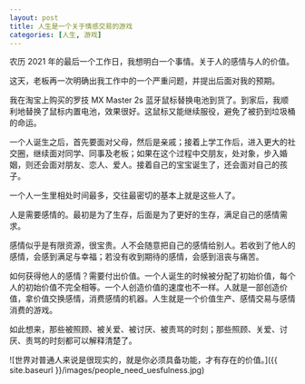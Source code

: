```yaml
---
layout: post
title: 人生是一个关于情感交易的游戏
categories: [人生, 游戏]
---
```


农历 2021 年的最后一个工作日，我想明白一个事情。关于人的感情与人的价值。

这天，老板再一次明确出我工作中的一个严重问题，并提出后面对我的预期。

我在淘宝上购买的罗技 MX Master 2s 蓝牙鼠标替换电池到货了。到家后，我顺利地替换了鼠标内置电池，效果很好。这鼠标又能继续服役，避免了被扔到垃圾桶的命运。

一个人诞生之后，首先要面对父母，然后是亲戚；接着上学工作后，进入更大的社交圈，继续面对同学、同事及老板；如果在这个过程中交朋友，处对象，步入婚姻，则还会面对朋友、恋人、爱人。接着自己的宝宝诞生了，还会面对自己的孩子。

一个人一生里相处时间最多，交往最密切的基本上就是这些人了。

人是需要感情的。最初是为了生存，后面是为了更好的生存，满足自己的感情需求。

感情似乎是有限资源，很宝贵。人不会随意把自己的感情给别人。若收到了他人的感情，会感到满足与幸福；若没有收到期待的感情，会感到沮丧与痛苦。

如何获得他人的感情？需要付出价值。一个人诞生的时候被分配了初始价值，每个人的初始价值不完全相等。一个人创造价值的速度也不一样。人就是一部创造价值，拿价值交换感情，消费感情的机器。人生就是一个价值生产、感情交易与感情消费的游戏。

如此想来，那些被照顾、被关爱、被讨厌、被责骂的时刻；那些照顾、关爱、讨厌、责骂的时刻都可以解释清楚了。

![世界对普通人来说是很现实的，就是你必须具备功能，才有存在的价值。]({{ site.baseurl }}/images/people_need_uesfulness.jpg)